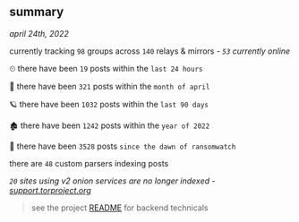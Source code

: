 
## summary
_april 24th, 2022_

currently tracking `98` groups across `140` relays & mirrors - _`53` currently online_

⏲ there have been `19` posts within the `last 24 hours`

🦈 there have been `321` posts within the `month of april`

🪐 there have been `1032` posts within the `last 90 days`

🏚 there have been `1242` posts within the `year of 2022`

🦕 there have been `3528` posts `since the dawn of ransomwatch`

there are `48` custom parsers indexing posts

_`20` sites using v2 onion services are no longer indexed - [support.torproject.org](https://support.torproject.org/onionservices/v2-deprecation/)_

> see the project [README](https://github.com/thetanz/ransomwatch#ransomwatch--) for backend technicals
